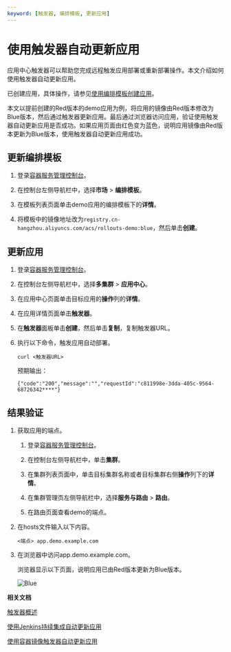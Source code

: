 ```yaml
---
keyword: [触发器, 编排模板, 更新应用]
---
```


# 使用触发器自动更新应用

应用中心触发器可以帮助您完成远程触发应用部署或重新部署操作。本文介绍如何使用触发器自动更新应用。

已创建应用，具体操作，请参见[使用编排模板创建应用](/cn.zh-CN/Kubernetes集群用户指南/应用中心/应用管理/使用编排模板创建应用.md)。

本文以提前创建的Red版本的demo应用为例，将应用的镜像由Red版本修改为Blue版本，然后通过触发器更新应用。最后通过浏览器访问应用，验证使用触发器自动更新应用是否成功。如果应用页面由红色变为蓝色，说明应用镜像由Red版本更新为Blue版本，使用触发器自动更新应用成功。

## 更新编排模板

1.  登录[容器服务管理控制台](https://cs.console.aliyun.com)。

2.  在控制台左侧导航栏中，选择**市场** \> **编排模板**。

3.  在模板列表页面单击demo应用的编排模板下的**详情**。

4.  将模板中的镜像地址改为`registry.cn-hangzhou.aliyuncs.com/acs/rollouts-demo:blue`，然后单击**创建**。


## 更新应用

1.  登录[容器服务管理控制台](https://cs.console.aliyun.com)。

2.  在控制台左侧导航栏中，选择**多集群** \> **应用中心**。

3.  在应用中心页面单击目标应用的**操作**列的**详情**。

4.  在应用详情页面单击**触发器**。

5.  在**触发器**面板单击**创建**，然后单击**复制**，复制触发器URL。

6.  执行以下命令，触发应用自动部署。

    ```
    curl <触发器URL>
    ```

    预期输出：

    ```
    {"code":"200","message":"","requestId":"c811998e-3dda-405c-9564-68726342****"}
    ```


## 结果验证

1.  获取应用的端点。

    1.  登录[容器服务管理控制台](https://cs.console.aliyun.com)。

    2.  在控制台左侧导航栏中，单击**集群**。

    3.  在集群列表页面中，单击目标集群名称或者目标集群右侧**操作**列下的**详情**。

    4.  在集群管理页左侧导航栏中，选择**服务与路由** \> **路由**。

    5.  在路由页面查看demo的端点。

2.  在hosts文件输入以下内容。

    ```
    <端点> app.demo.example.com 
    ```

3.  在浏览器中访问app.demo.example.com。

    浏览器显示以下页面，说明应用已由Red版本更新为Blue版本。

    ![Blue](https://static-aliyun-doc.oss-accelerate.aliyuncs.com/assets/img/zh-CN/3377548161/p264043.png)


**相关文档**  


[触发器概述](/cn.zh-CN/Kubernetes集群用户指南/应用中心/触发器/触发器概述.md)

[使用Jenkins持续集成自动更新应用]()

[使用容器镜像触发器自动更新应用]()

